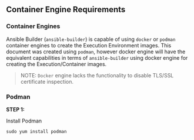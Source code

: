 ## Container Engine Requirements

### Container Engines

Ansible Builder (`ansible-builder`) is capable of using
`docker` or `podman` container engines to create the Execution
Environment images.  This document was 
created using `podman`, however docker engine will have the 
equivalent capabilities in terms of `ansible-builder` 
using docker engine for creating the Execution/Container images. 

>    NOTE: `Docker` engine lacks the functionality to disable TLS/SSL certificate inspection.

### Podman 

**STEP 1:**

Install Podman

    sudo yum install podman


